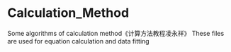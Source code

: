 # Calculation_Method
Some algorithms of calculation method《计算方法教程凌永祥》
These files are used for equation calculation and data fitting
